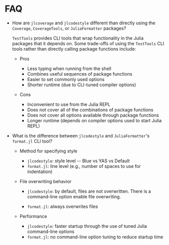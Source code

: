 # FAQ

* How are `jlcoverage` and `jlcodestyle` different than directly using the `Coverage`,
  `CoverageTools`, or `JuliaFormatter` packages?

  `TestTools` provides CLI tools that wrap functionality in the Julia packages that it
  depends on. Some trade-offs of using the `TestTools` CLI tools rather than directly
  calling package functions include:

    * Pros
        * Less typing when running from the shell
        * Combines useful sequences of package functions
        * Easier to set commonly used options
        * Shorter runtime (due to CLI-tuned compiler options)

    * Cons
        * Inconvenient to use from the Julia REPL
        * Does not cover all of the combinations of package functions
        * Does not cover all options available through package functions
        * Longer runtime (depends on compiler options used to start Julia REPL)

* What is the difference between `jlcodestyle` and `JuliaFormatter`'s `format.jl` CLI tool?

    * Method for specifying style
        * `jlcodestyle`: style level -- Blue vs YAS vs Default
        * `format.jl`: line level (e.g., number of spaces to use for indentation)

    * File overwriting behavior
        * `jlcodestyle`: by default, files are not overwritten. There is a command-line
          option enable file overwriting.

        * `format.jl`: always overwrites files

    * Performance
        * `jlcodestyle`: faster startup through the use of tuned Julia command-line options
        * `format.jl`: no command-line option tuning to reduce startup time

